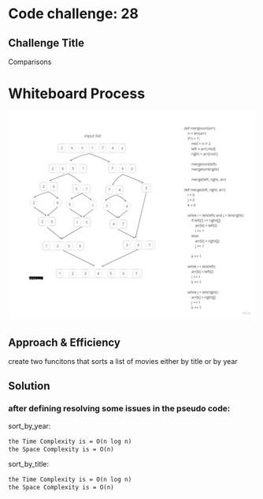 
# Code challenge: 28

## Challenge Title
Comparisons

# Whiteboard Process
![Class 27](../merge_sort/chall27.jpg)

## Approach & Efficiency

create two funcitons that sorts a list of movies either by title or by year

## Solution

### after defining resolving some issues in the pseudo code:
sort_by_year:

    the Time Complexity is = O(n log n)
    the Space Complexity is = O(n)

sort_by_title:

    the Time Complexity is = O(n log n)
    the Space Complexity is = O(n)
